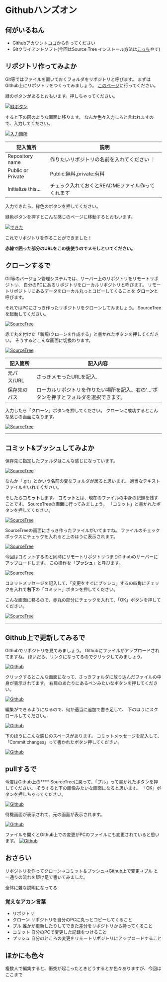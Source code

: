 # Githubハンズオン

## 何がいるねん
  - Githubアカウント[ココ]()から作ってください
  - Gitクライアントソフト(今回はSource Tree インストール方法は[こっち](../install-sourcetree.md)やで)
  <!-- github for windows 使いにくいねん -->


## リポジトリ作ってみよか
Git等ではファイルを置いておくフォルダをリポジトリと呼びます。
まずはGithub上にリポジトリをつくってみましょう。
[このページ](https://github.com/EnyaKitakagaya)に行ってください。

緑のボタンがあるとおもいます。押しちゃってください。

[ ![緑ボタン](imgs/img1.png) ](imgs/origin/img1.png)

すると下の図のような画面に移ります。
なんか色々入力しろと言われますので、入力してください。

[ ![入力箇所](imgs/img2.png) ](imgs/origin/img2.png)

| 記入箇所 | 説明 |
| -----|-----|
| Repository name | 作りたいリポジトリの名前を入れてください ｜
| Public or Private | Public:無料,private:有料 |
| Initialize this... | チェック入れておくとREADMEファイル作ってくれます |

入力できたら、緑色のボタンを押してください。

緑色ボタンを押すとこんな感じのページに移動するとおもいます。

[ ![できた](imgs/img3.png) ](imgs/origin/img3.png)

これでリポジトリを作ることができました！

**赤線で囲った部分のURLをこの後使うのでメモしといてください。**


## クローンするで

Git等のバージョン管理システムでは、サーバー上のリポジトリをリモートリポジトリ、
自分のPCにあるリポジトリをローカルリポジトリと呼びます。
リモートリポジトリにあるデータをローカル丸っとコピーしてくることを **クローン**と呼びます。

それではPCにさっき作ったリポジトリをクローンしてみましょう。
SourceTreeを起動してください。

[ ![SourceTree](imgs/img4.png) ](imgs/origin/img4.png)

赤で丸を付けた「新規/クローンを作成する」と書かれたボタンを押してください。
そうするとこんな画面に切換わります。

[ ![SourceTree](imgs/img5.png) ](imgs/origin/img5.png)

  | 記入箇所 | 記入内容 |
  | - | ------- |
  | 元パス/URL | さっきメモったURLを記入. |
  | 保存先のパス | ローカルリポジトリを作りたい場所を記入、右の'...'ボタンを押すとフォルダを選択できます。 |　　　　　

入力したら「クローン」ボタンを押してください。
クローンに成功するとこんな感じの画面になります。

[ ![SourceTree](imgs/img6.png) ](imgs/origin/img6.png)

-------
 ## コミット&プッシュしてみよか

保存先に指定したフォルダはこんな感じになっています。

[ ![SourceTree](imgs/img7.png) ](imgs/origin/img7.png)

なんか「.git」とかいう名前の変なフォルダが居ると思います。
適当なテキストファイルをいれてください。

そしたら**コミット**します。
**コミット**とは、現在のファイルの中身の記録を残すことです。
SourceTreeの画面に行ってみましょう。
「コミット」と書かれたボタンを押してください。

[ ![SourceTree](imgs/img8.png) ](imgs/origin/img8.png)


SourceTreeの画面にさっき作ったファイルがいてますね。
ファイルのチェックボックスにチェックを入れると上のほうに表示されます。

[ ![SourceTree](imgs/img8.png) ](imgs/origin/img8.png)

今回はコミットするのと同時にリモートリポジトリつまりGithubのサーバーにアップロードします。
この操作を「**プッシュ**」と呼びます。

[ ![SourceTree](imgs/img9.png) ](imgs/origin/img9.png)

コミットメッセージを記入して、「変更をすぐにプッシュ」するの四角にチェックを入れて**右下**の「コミット」ボタンを押してください。

こんな画面に移るので、赤丸の部分にチェックを入れて、「OK」ボタンを押してください。

[ ![SourceTree](imgs/img10.png) ](imgs/origin/img10.png)


-------

## Github上で更新してみるで
Githubでリポジトリを見てみましょう。
Githubにファイルがアップロードされてますね。
ほいだら、リンクになってるのでクリックしてみましょう。

[ ![Github](imgs/img12.png) ](imgs/origin/img12.png)



クリックするとこんな画面になって、さっきフォルダに放り込んだファイルの中身が表示されてます。
右肩のあたりにあるペンみたいなボタンを押してください。

[ ![Github](imgs/img13.png) ](imgs/origin/img13.png)


編集ができるようになるので、何か適当に追加で書き足して、
下のほうにスクロールしてください。

[ ![Github](imgs/img14.png) ](imgs/origin/img14.png)

下のほうにこんな感じのスペースがあります。
コミットメッセージを記入して、「Commit changes」って書かれたボタン押してください。

[ ![Github](imgs/img15.png) ](imgs/origin/img15.png)

## pullするで
今度はGithub上の****
SourceTreeに戻って、「プル」って書かれたボタンを押してください。
そうすると下の画像みたいな画面になると思います。
「OK」ボタンを押しちゃってください。

[ ![Github](imgs/img16.png) ](imgs/origin/img16.png)

待機画面が表示されて、元の画面が表示されます。

[ ![Github](imgs/img17.png) ](imgs/origin/img17.png)


ファイルを開くとGithub上での変更がPCのファイルにも変更されていると思います。
[ ![Github](imgs/img19.png) ](imgs/origin/img19.png)


## おさらい
リポジトリを作ってクローン→コミット＆プッシュ→Github上で変更→プル
と一通りの流れを駆け足で書いてみました。

全体に雑な説明になってる

### 覚えなアカン言葉
  - リポジトリ
  - クローン リポジトリを自分のPCに丸っとコピーしてくること
  - プル 誰かが更新したりしてできた差分をリポジトリから持ってくること
  - コミット 自分のPCで変更した記録をつけること
  - プッシュ 自分のところの変更をリモートリポジトリにアップロードすること


## ほかにも色々
複数人で編集すると、衝突が起こったときどうするとか色々ありますが、今回はここまで
